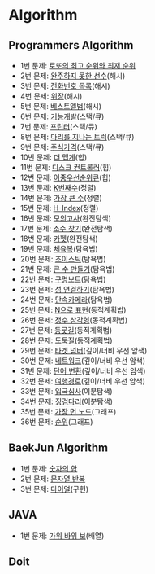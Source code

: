 # Algorithm
## Programmers Algorithm
- 1번 문제: [로또의 최고 순위와 최저 순위][1]
- 2번 문제: [완주하지 못한 선수][2](해시)
- 3번 문제: [전화번호 목록][3](해시)
- 4번 문제: [위장][4](해시)
- 5번 문제: [베스트앨범][5](해시)
- 6번 문제: [기능개발][6](스택/큐)
- 7번 문제: [프린터][7](스택/큐)
- 8번 문제: [다리를 지나는 트럭][8](스택/큐)
- 9번 문제: [주식가격][9](스택/큐)
- 10번 문제: [더 맵게][10](힙)
- 11번 문제: [디스크 컨트롤러][11](힙)
- 12번 문제: [이중우선순위큐][12](힙)
- 13번 문제: [K번째수][13](정렬)
- 14번 문제: [가장 큰 수][14](정렬)
- 15번 문제: [H-Index][15](정렬)
- 16번 문제: [모의고사][16](완전탐색)
- 17번 문제: [소수 찾기][17](완전탐색)
- 18번 문제: [카펫][18](완전탐색)
- 19번 문제: [체육복][19](탐욕법)
- 20번 문제: [조이스틱][20](탐욕법)
- 21번 문제: [큰 수 만들기][21](탐욕법)
- 22번 문제: [구명보트][22](탐욕법)
- 23번 문제: [섬 연결하기][23](탐욕법)
- 24번 문제: [단속카메라][24](탐욕법)
- 25번 문제: [N으로 표현][25](동적계획법)
- 26번 문제: [정수 삼각형][26](동적계획법)
- 27번 문제: [등굣길][27](동적계획법)
- 28번 문제: [도둑질][28](동적계획법)
- 29번 문제: [타겟 넘버][29](깊이/너비 우선 암색)
- 30번 문제: [네트워크][30](깊이/너비 우선 암색)
- 31번 문제: [단어 변환][31](깊이/너비 우선 암색)
- 32번 문제: [여행경로][32](깊이/너비 우선 암색)
- 33번 문제: [입국심사][33](이분탐색)
- 34번 문제: [징검다리][34](이분탐색)
- 35번 문제: [가장 먼 노드][35](그래프)
- 36번 문제: [순위][36](그래프)
## BaekJun Algorithm
- 1번 문제: [숫자의 합][37]
- 2번 문제: [문자열 반복][38]
- 3번 문제: [다이얼][39](구현)
## JAVA
- 1번 문제: [가위 바위 보][40](배열)
## Doit

[1]:	https://github.com/rere950303/Study-Algorithm/blob/main/Programmers%20Algorithm/Programmers%20Algorithm%201/main.c
[2]:	https://github.com/rere950303/Study-Algorithm/blob/main/Programmers%20Algorithm/Programmers%20Algorithm%202/src/com/company/Main.java
[3]:	https://github.com/rere950303/Study-Algorithm/blob/main/Programmers%20Algorithm/Programmers%20Algorithm%203/src/com/company/Main.java
[4]:	https://github.com/rere950303/Study-Algorithm/blob/main/Programmers%20Algorithm/Programmers%20Algorithm%204/src/com/company/Main.java
[5]:	https://programmers.co.kr/learn/courses/30/lessons/42579?language=java
[6]:	https://programmers.co.kr/learn/courses/30/lessons/42586?language=java
[7]:	https://github.com/rere950303/Study-Algorithm/tree/main/Programmers%20Algorithm/Programmers%20Algorithm%207/src/com/company
[8]:	https://github.com/rere950303/Study-Algorithm/tree/main/Programmers%20Algorithm/Programmers%20Algorithm%208/src/com/company
[9]:	https://github.com/rere950303/Study-Algorithm/blob/main/Programmers%20Algorithm/Programmers%20Algorithm%209/src/com/company/Solution.java
[10]:	https://github.com/rere950303/Study-Algorithm/blob/main/Programmers%20Algorithm/Programmers%20Algorithm%2010/src/com/company/Solution.java
[11]:	https://github.com/rere950303/Study-Algorithm/tree/main/Programmers%20Algorithm/Programmers%20Algorithm%2011/src/com/company
[12]:	https://github.com/rere950303/Study-Algorithm/blob/main/Programmers%20Algorithm/Programmers%20Algorithm%2012/src/com/company/Solution.java
[13]:	https://github.com/rere950303/Study-Algorithm/blob/main/Programmers%20Algorithm/Programmers%20Algorithm%2013/src/com/company/Solution.java
[14]:	https://github.com/rere950303/Study-Algorithm/tree/main/Programmers%20Algorithm/Programmers%20Algorithm%2014/src/com/company
[15]:	https://github.com/rere950303/Study-Algorithm/blob/main/Programmers%20Algorithm/Programmers%20Algorithm%2015/src/com/company/Solution.java
[16]:	https://github.com/rere950303/Study-Algorithm/blob/main/Programmers%20Algorithm/Programmers%20Algorithm%2016/src/com/company/Solution.java
[17]:	https://github.com/rere950303/Study-Algorithm/tree/main/Programmers%20Algorithm/Programmers%20Algorithm%2017/src/com/company
[18]:	https://github.com/rere950303/Study-Algorithm/tree/main/Programmers%20Algorithm/Programmers%20Algorithm%2018/src/com/company
[19]:	https://github.com/rere950303/Study-Algorithm/blob/main/Programmers%20Algorithm/Programmers%20Algorithm%2019/src/com/company/Solution.java
[20]:	https://github.com/rere950303/Study-Algorithm/tree/main/Programmers%20Algorithm/Programmers%20Algorithm%2020/src/com/company
[21]:	https://github.com/rere950303/Study-Algorithm/blob/main/Programmers%20Algorithm/Programmers%20Algorithm%2021/src/com/company/Solution.java
[22]:	https://github.com/rere950303/Study-Algorithm/blob/main/Programmers%20Algorithm/Programmers%20Algorithm%2022/src/com/company/Solution.java
[23]:	https://github.com/rere950303/Study-Algorithm/blob/main/Programmers%20Algorithm/Programmers%20Algorithm%2023/src/com/company/Solution.java
[24]:	https://github.com/rere950303/Study-Algorithm/tree/main/Programmers%20Algorithm/Programmers%20Algorithm%2024/src/com/company
[25]:	https://github.com/rere950303/Study-Algorithm/blob/main/Programmers%20Algorithm/Programmers%20Algorithm%2025/src/com/company/Solution.java
[26]:	https://github.com/rere950303/Study-Algorithm/blob/main/Programmers%20Algorithm/Programmers%20Algorithm%2026/src/com/company/Solution.java
[27]:	https://github.com/rere950303/Study-Algorithm/blob/main/Programmers%20Algorithm/Programmers%20Algorithm%2027/src/com/company/Solution.java
[28]:	https://github.com/rere950303/Study-Algorithm/blob/main/Programmers%20Algorithm/Programmers%20Algorithm%2028/src/com/company/Solution.java
[29]:	https://github.com/rere950303/Study-Algorithm/blob/main/Programmers%20Algorithm/Programmers%20Algorithm%2029/src/com/company/Solution.java
[30]:	https://github.com/rere950303/Study-Algorithm/blob/main/Programmers%20Algorithm/Programmers%20Algorithm%2030/src/com/company/Solution.java
[31]:	https://github.com/rere950303/Study-Algorithm/blob/main/Programmers%20Algorithm/Programmers%20Algorithm%2031/src/com/company/Solution.java
[32]:	https://github.com/rere950303/Study-Algorithm/blob/main/Programmers%20Algorithm/Programmers%20Algorithm%2032/src/com/company/Solution.java
[33]:	https://github.com/rere950303/Study-Algorithm/blob/main/Programmers%20Algorithm/Programmers%20Algorithm%2033/src/com/company/Solution.java
[34]:	https://github.com/rere950303/Study-Algorithm/blob/main/Programmers%20Algorithm/Programmers%20Algorithm%2034/src/com/company/Solution.java
[35]:	https://github.com/rere950303/Study-Algorithm/blob/main/Programmers%20Algorithm/Programmers%20Algorithm%2035/src/com/company/Solution.java
[36]:	https://github.com/rere950303/Study-Algorithm/blob/main/Programmers%20Algorithm/Programmers%20Algorithm%2036/src/com/company/Solution.java
[37]:	https://github.com/rere950303/Study-Algorithm/blob/main/BaekJun%20Algorithm/BaekJun%20Algorithm%201/main.c
[38]:	https://github.com/rere950303/Study-Algorithm/blob/main/BaekJun%20Algorithm/BaekJun%20Algorithm%202/main.c
[39]:	https://github.com/rere950303/Study-Algorithm/blob/main/BaekJun%20Algorithm/BaekJun%20Algorithm%203/main.c
[40]:	https://github.com/rere950303/Study-Algorithm/blob/main/JAVA/%EA%B0%80%EC%9C%84%20%EB%B0%94%EC%9C%84%20%EB%B3%B4/src/Solution.java